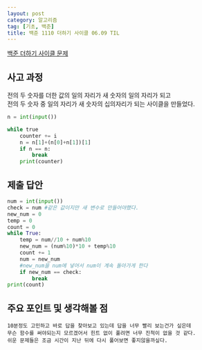 ```yaml
---
layout: post
category: 알고리즘
tag: [기초, 백준]
title: 백준 1110 더하기 사이클 06.09 TIL
---
```


[백준 더하기 사이클 문제](https://www.acmicpc.net/problem/1110) 

## 사고 과정

전의 두 숫자를 더한 값의 일의 자리가 새 숫자의 일의 자리가 되고  
전의 두 숫자 중 일의 자리가 새 숫자의 십의자리가 되는 사이클을 만들었다.

```python
n = int(input())

while true
    counter += i
    n = n[1]+(n[0]+n[1])[1]  
    if n == n:
        break
    print(counter)
```

## 제출 답안

```python
num = int(input())
check = num #같은 값이지만 새 변수로 만들어야했다.
new_num = 0
temp = 0
count = 0
while True:
    temp = num//10 + num%10
    new_num = (num%10)*10 + temp%10
    count += 1
    num = new_num
    #new_num을 num에 넣어서 num이 계속 돌아가게 한다
    if new_num == check:
        break
print(count)
```

## 주요 포인트 및 생각해볼 점 

    10분정도 고민하고 바로 답을 찾아보고 있는데 답을 너무 빨리 보는건가 싶은데  
    무슨 함수를 써야되는지 모르겠어서 힌트 없이 풀려면 너무 진척이 없을 것 같다.     
    쉬운 문제들은 조금 시간이 지난 뒤에 다시 풀어보면 좋지않을까싶다.   